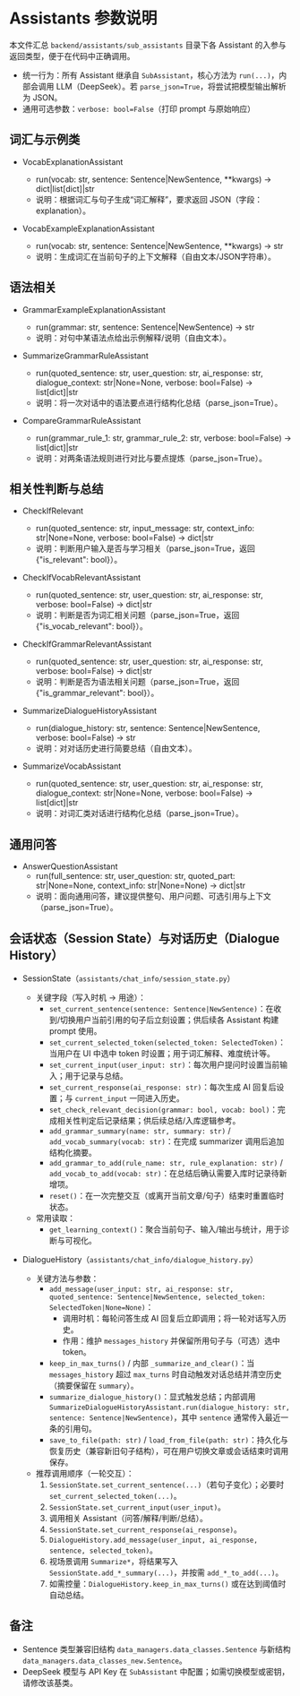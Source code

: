 # Assistants 参数说明

本文件汇总 `backend/assistants/sub_assistants` 目录下各 Assistant 的入参与返回类型，便于在代码中正确调用。

- 统一行为：所有 Assistant 继承自 `SubAssistant`，核心方法为 `run(...)`，内部会调用 LLM（DeepSeek）。若 `parse_json=True`，将尝试把模型输出解析为 JSON。
- 通用可选参数：`verbose: bool=False`（打印 prompt 与原始响应）

## 词汇与示例类

- VocabExplanationAssistant
  - run(vocab: str, sentence: Sentence|NewSentence, **kwargs) -> dict|list[dict]|str
  - 说明：根据词汇与句子生成“词汇解释”，要求返回 JSON（字段：explanation）。

- VocabExampleExplanationAssistant
  - run(vocab: str, sentence: Sentence|NewSentence, **kwargs) -> str
  - 说明：生成词汇在当前句子的上下文解释（自由文本/JSON字符串）。

## 语法相关

- GrammarExampleExplanationAssistant
  - run(grammar: str, sentence: Sentence|NewSentence) -> str
  - 说明：对句中某语法点给出示例解释/说明（自由文本）。

- SummarizeGrammarRuleAssistant
  - run(quoted_sentence: str, user_question: str, ai_response: str, dialogue_context: str|None=None, verbose: bool=False) -> list[dict]|str
  - 说明：将一次对话中的语法要点进行结构化总结（parse_json=True）。

- CompareGrammarRuleAssistant
  - run(grammar_rule_1: str, grammar_rule_2: str, verbose: bool=False) -> list[dict]|str
  - 说明：对两条语法规则进行对比与要点提炼（parse_json=True）。

## 相关性判断与总结

- CheckIfRelevant
  - run(quoted_sentence: str, input_message: str, context_info: str|None=None, verbose: bool=False) -> dict|str
  - 说明：判断用户输入是否与学习相关（parse_json=True，返回 {"is_relevant": bool}）。

- CheckIfVocabRelevantAssistant
  - run(quoted_sentence: str, user_question: str, ai_response: str, verbose: bool=False) -> dict|str
  - 说明：判断是否为词汇相关问题（parse_json=True，返回 {"is_vocab_relevant": bool}）。

- CheckIfGrammarRelevantAssistant
  - run(quoted_sentence: str, user_question: str, ai_response: str, verbose: bool=False) -> dict|str
  - 说明：判断是否为语法相关问题（parse_json=True，返回 {"is_grammar_relevant": bool}）。

- SummarizeDialogueHistoryAssistant
  - run(dialogue_history: str, sentence: Sentence|NewSentence, verbose: bool=False) -> str
  - 说明：对对话历史进行简要总结（自由文本）。

- SummarizeVocabAssistant
  - run(quoted_sentence: str, user_question: str, ai_response: str, dialogue_context: str|None=None, verbose: bool=False) -> list[dict]|str
  - 说明：对词汇类对话进行结构化总结（parse_json=True）。

## 通用问答

- AnswerQuestionAssistant
  - run(full_sentence: str, user_question: str, quoted_part: str|None=None, context_info: str|None=None) -> dict|str
  - 说明：面向通用问答，建议提供整句、用户问题、可选引用与上下文（parse_json=True）。

## 会话状态（Session State）与对话历史（Dialogue History）

- SessionState（`assistants/chat_info/session_state.py`）
  - 关键字段（写入时机 → 用途）：
    - `set_current_sentence(sentence: Sentence|NewSentence)`：在收到/切换用户当前引用的句子后立刻设置；供后续各 Assistant 构建 prompt 使用。
    - `set_current_selected_token(selected_token: SelectedToken)`：当用户在 UI 中选中 token 时设置；用于词汇解释、难度统计等。
    - `set_current_input(user_input: str)`：每次用户提问时设置当前输入；用于记录与总结。
    - `set_current_response(ai_response: str)`：每次生成 AI 回复后设置；与 `current_input` 一同进入历史。
    - `set_check_relevant_decision(grammar: bool, vocab: bool)`：完成相关性判定后记录结果；供后续总结/入库逻辑参考。
    - `add_grammar_summary(name: str, summary: str)` / `add_vocab_summary(vocab: str)`：在完成 summarizer 调用后追加结构化摘要。
    - `add_grammar_to_add(rule_name: str, rule_explanation: str)` / `add_vocab_to_add(vocab: str)`：在总结后确认需要入库时记录待新增项。
    - `reset()`：在一次完整交互（或离开当前文章/句子）结束时重置临时状态。
  - 常用读取：
    - `get_learning_context()`：聚合当前句子、输入/输出与统计，用于诊断与可视化。

- DialogueHistory（`assistants/chat_info/dialogue_history.py`）
  - 关键方法与参数：
    - `add_message(user_input: str, ai_response: str, quoted_sentence: Sentence|NewSentence, selected_token: SelectedToken|None=None)`：
      - 调用时机：每轮问答生成 AI 回复后立即调用；将一轮对话写入历史。
      - 作用：维护 `messages_history` 并保留所用句子与（可选）选中 token。
    - `keep_in_max_turns()` / 内部 `_summarize_and_clear()`：当 `messages_history` 超过 `max_turns` 时自动触发对话总结并清空历史（摘要保留在 `summary`）。
    - `summarize_dialogue_history()`：显式触发总结；内部调用 `SummarizeDialogueHistoryAssistant.run(dialogue_history: str, sentence: Sentence|NewSentence)`，其中 `sentence` 通常传入最近一条的引用句。
    - `save_to_file(path: str)` / `load_from_file(path: str)`：持久化与恢复历史（兼容新旧句子结构），可在用户切换文章或会话结束时调用保存。
  - 推荐调用顺序（一轮交互）：
    1) `SessionState.set_current_sentence(...)`（若句子变化）；必要时 `set_current_selected_token(...)`。
    2) `SessionState.set_current_input(user_input)`。
    3) 调用相关 Assistant（问答/解释/判断/总结）。
    4) `SessionState.set_current_response(ai_response)`。
    5) `DialogueHistory.add_message(user_input, ai_response, sentence, selected_token)`。
    6) 视场景调用 `Summarize*`，将结果写入 `SessionState.add_*_summary(...)`，并按需 `add_*_to_add(...)`。
    7) 如需控量：`DialogueHistory.keep_in_max_turns()` 或在达到阈值时自动总结。

## 备注
- Sentence 类型兼容旧结构 `data_managers.data_classes.Sentence` 与新结构 `data_managers.data_classes_new.Sentence`。
- DeepSeek 模型与 API Key 在 `SubAssistant` 中配置；如需切换模型或密钥，请修改该基类。 